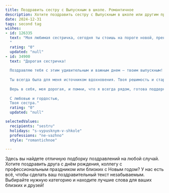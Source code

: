 ```yaml
---
title: Поздравить сестру с Выпускным в школе. Романтичное
description: Хотите поздравить сестру с Выпускным в школе или другим праздником? Наш ИИ создаст незабываемое поздравление, а вы обязательно выделитесь среди других.  
date: 2024-12-31
tags: second tag
wishes:
- id: 126335
  text: "Моя любимая сестричка, сегодня ты стоишь на пороге новой, прекрасной жизни!  Этот выпускной – не просто окончание школы, это начало твоей собственной, неповторимой истории.  Пусть этот день запомнится тебе как волнующая мелодия счастья, наполненная  яркими красками надежды и ароматом будущих триумфов.  Я бесконечно горжусь тобой и желаю тебе, чтобы все твои мечты, самые смелые и заветные, исполнились.  Пусть твой путь будет освещен любовью, счастьем и верой в себя.  С твоим днем, моя дорогая!
  "
  rating: "0"
  updated: "null"
- id: 34900
  text: "Дорогая сестричка!
  
  Поздравляю тебя с этим удивительным и важным днем – твоим выпускным! Сегодня ты закрываешь одну дверь, но далекий мир новых возможностей уже открывает перед тобой свои объятия. Этот момент – не просто окончание школы, это начало твоего яркого пути, полного мечтаний и свершений.
  
  Ты всегда была для меня источником вдохновения. Твоя решимость и старание приводят к успеху, а вера в себя поможет преодолеть любые преграды. Желаю тебе следовать своему сердцу, не бояться мечтать и стремиться к новым высотам. Пусть каждый новый день приносит радость, удивительные открытия и, конечно же, любовь.
  
  Верь в себя, моя дорогая, и помни, что я всегда рядом, готова поддержать и ободрить. Жизнь только начинается, и пусть она будет наполнена чудесами!
  
  С любовью и гордостью,
  Твоя сестра."
  rating: "0"
  updated: "null"

selectedValues:
  recipients: "sestru"
  holidays: "s-vypusknym-v-shkole"
  professions: "ne-vazhno"
  style: "romantichnoe"

---
```


Здесь вы найдете отличную подборку поздравлений на любой случай.
Хотите поздравить друга с днём рождения, коллегу с профессиональным праздником или близких с Новым годом? У нас есть всё, чтобы сделать ваш поздравительный текст незабываемым. Выбирайте нужную категорию и находите лучшие слова для ваших близких и друзей!
